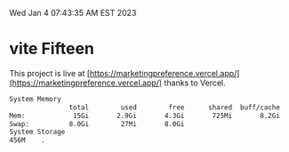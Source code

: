 Wed Jan  4 07:43:35 AM EST 2023

# vite Fifteen


This project is live at [https://marketingpreference.vercel.app/](https://marketingpreference.vercel.app/) thanks to Vercel.

```bash
System Memory
               total        used        free      shared  buff/cache   available
Mem:            15Gi       2.9Gi       4.3Gi       725Mi       8.2Gi        11Gi
Swap:          8.0Gi        27Mi       8.0Gi
System Storage
456M	.

